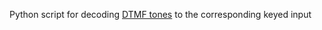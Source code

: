 Python script for decoding
[DTMF tones](https://en.wikipedia.org/wiki/Dual-tone_multi-frequency_signaling)
to the corresponding keyed input
